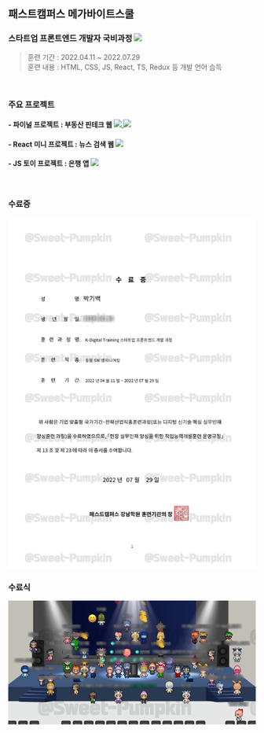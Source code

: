 <h2>패스트캠퍼스 메가바이트스쿨</h2>

<h3>
  <span>스타트업 프론트엔드 개발자 국비과정</span>
  <a href="https://velog.io/@sweet_pumpkin/series/Megabyte-School">
    <img src="https://img.shields.io/badge/Velog-20C997?style=flat-square&logo=Velog&logoColor=FFFFFF"/>
  </a>
</h3>

> 훈련 기간 : 2022.04.11 ~ 2022.07.29<br />
> 훈련 내용 : HTML, CSS, JS, React, TS, Redux 등 개발 언어 습득<br />

<br />

<h3>주요 프로젝트</h3>

<h4>
  <span>- 파이널 프로젝트 : 부동산 핀테크 웹</span>
  <a href="https://github.com/happyhermann/STFE3-4_Final_Project_9TEAM">
    <img src="https://img.shields.io/badge/GitHub-181717?style=flat-square&logo=Github&logoColor=FFFFFF"/>
  </a>
  <a href="https://www.notion.so/9-c03ef42d73bf4e7fa0564218e1a71a4c">
    <img src="https://img.shields.io/badge/Notion-000000?style=flat-square&logo=Notion&logoColor=FFFFFF"/>
  </a>
<h4>

<h4>
  <span>- React 미니 프로젝트 : 뉴스 검색 웹</span>
  <a href="https://github.com/Sweet-Pumpkin/react-news-search">
    <img src="https://img.shields.io/badge/GitHub-181717?style=flat-square&logo=Github&logoColor=FFFFFF"/>
  </a>
<h4>

<h4>
  <span>- JS 토이 프로젝트 : 은행 앱</span>
  <a href="https://github.com/Sweet-Pumpkin/mgs-toy-project">
    <img src="https://img.shields.io/badge/GitHub-181717?style=flat-square&logo=Github&logoColor=FFFFFF"/>
  </a>
<h4>

<br />

<h3>수료증</h3>
<img src="../img/국비수료증.png" alt="수료증" width="600px">

<br />

<h3>수료식</h3>
<img src="../img/fastcampus_수료식.png" alt="수료식">